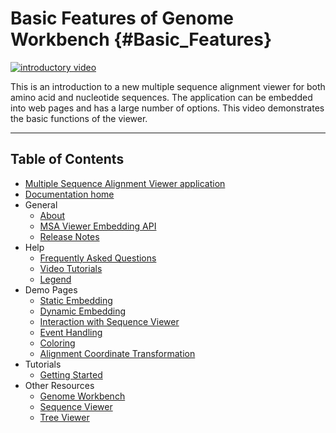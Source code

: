 <div class="node clear-block">

<div class="content">

Basic Features of Genome Workbench {#Basic_Features}
==================================

[![introductory
video](/core/assets/msaviewer/images/introductory-video.png)](https://www.youtube.com/watch?v=NZ1vsIp0j_8&feature=youtu.be)

This is an introduction to a new multiple sequence alignment viewer for
both amino acid and nucleotide sequences. The application can be
embedded into web pages and has a large number of options. This video
demonstrates the basic functions of the viewer.

------------------------------------------------------------------------

</div>

</div>

<div id="shared-content-1" nid="4988">

Table of Contents
-----------------

-   [Multiple Sequence Alignment Viewer
    application](/projects/msaviewer/)
-   [Documentation home](/tools/msaviewer/)
-   General
    -   [About](/tools/msaviewer/about/)
    -   [MSA Viewer Embedding API](/tools/msaviewer/embedding-api/)
    -   [Release Notes](/tools/msaviewer/release-notes/)
-   Help
    -   [Frequently Asked Questions](/tools/msaviewer/faq/)
    -   [Video Tutorials](/tools/msaviewer/video/)
    -   [Legend](/tools/msaviewer/legend/)
-   Demo Pages
    -   [Static Embedding](/projects/msaviewer/demo_static.html)
    -   [Dynamic Embedding](/projects/msaviewer/demo_dynamic.html)
    -   [Interaction with Sequence
        Viewer](/projects/msaviewer/demo_sv.html)
    -   [Event Handling](/projects/msaviewer/demo_events.html)
    -   [Coloring](/projects/msaviewer/demo_coloring.html)
    -   [Alignment Coordinate
        Transformation](/projects/msaviewer/demo_mapping.html)
-   Tutorials
    -   [Getting Started](/tools/msaviewer/tutorial1)
-   Other Resources
    -   [Genome Workbench](/tools/gbench/)
    -   [Sequence Viewer](/projects/sviewer/)
    -   [Tree Viewer](/projects/treeview/)

</div>
